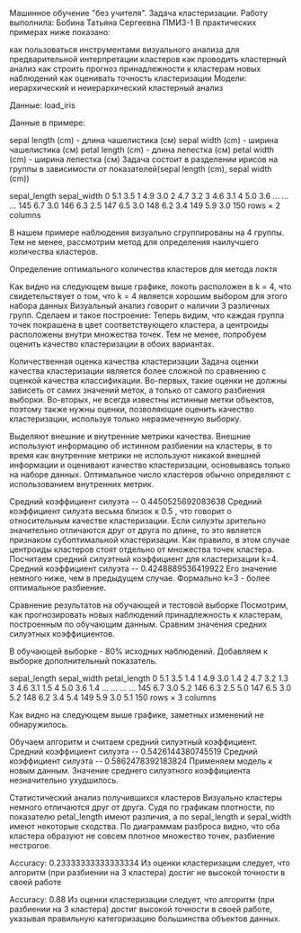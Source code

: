 Машинное обучение "без учителя". Задача кластеризации.
Работу выполнила: Бобина Татьяна Сергеевна ПМИ3-1
В практических примерах ниже показано:

как пользоваться инструментами визуального анализа для предварительной интерпретации кластеров
как проводить кластерный анализ
как строить прогноз принадлежности к кластерам новых наблюдений
как оценивать точность кластеризации
Модели: иерархический и неиерархический кластерный анализ

Данные: load_iris

Данные в примере:

sepal length (cm) - длина чашелистика (см)
sepal width (cm) - ширина чашелистика (см)
petal length (cm) - длина лепестка (см)
petal width (cm) - ширина лепестка (см)
Задача состоит в разделении ирисов на группы в зависимости от показателей(sepal length (cm), sepal width (cm))


sepal_length	sepal_width
0	5.1	3.5
1	4.9	3.0
2	4.7	3.2
3	4.6	3.1
4	5.0	3.6
...	...	...
145	6.7	3.0
146	6.3	2.5
147	6.5	3.0
148	6.2	3.4
149	5.9	3.0
150 rows × 2 columns

В нашем примере наблюдения визуально сгруппированы на 4 группы. Тем не менее, рассмотрим метод для определения наилучшего количества кластеров.

Определение оптимального количества кластеров для метода локтя

Как видно на следующем выше графике, локоть расположен в k = 4, что свидетельствует о том, что k = 4 является хорошим выбором для этого набора данных
Bизуальный анализ говорит о наличии 3 различных групп. Сделаем и такое построение:
Теперь видим, что каждая группа точек покрашена в цвет соответствующего кластера, а центроиды расположены внутри множества точек. Тем не менее, попробуем оценить качество кластеризации в обоих вариантах.


Количественная оценка качества кластеризации
Задача оценки качества кластеризации является более сложной по сравнению с оценкой качества классификации. Во-первых, такие оценки не должны зависеть от самих значений меток, а только от самого разбиения выборки. Во-вторых, не всегда известны истинные метки объектов, поэтому также нужны оценки, позволяющие оценить качество кластеризации, используя только неразмеченную выборку.

Выделяют внешние и внутренние метрики качества. Внешние используют информацию об истинном разбиении на кластеры, в то время как внутренние метрики не используют никакой внешней информации и оценивают качество кластеризации, основываясь только на наборе данных. Оптимальное число кластеров обычно определяют с использованием внутренних метрик.

Средний коэффициент силуэта --  0.4450525692083638
Средний коэффициент силуэта весьма близок к 0.5 , что говорит о относительным качестве кластеризации. Если силуэты зрительно значительно отличаются друг от друга по длине, то это является признаком субоптимальной кластеризации. Как правило, в этом случае центроиды кластеров стоят отдельно от множества точек кластера. Посчитаем средний силуэтный коэффициент для кластеризации k=4.
Средний коэффициент силуэта --  0.4248889536419922
Его значение немного ниже, чем в предыдущем случае. Формально k=3 - более оптимальное разбиение.


Сравнение результатов на обучающей и тестовой выборке
Посмотрим, как прогнозировать новых наблюдений принадлежность к кластерам, построенным по обучающим данным. Сравним значения средних силуэтных коэффициентов.

В обучающей выборке - 80% исходных наблюдений.
Добавляем к выборке дополнительный показатель.

sepal_length	sepal_width	petal_length
0	5.1	3.5	1.4
1	4.9	3.0	1.4
2	4.7	3.2	1.3
3	4.6	3.1	1.5
4	5.0	3.6	1.4
...	...	...	...
145	6.7	3.0	5.2
146	6.3	2.5	5.0
147	6.5	3.0	5.2
148	6.2	3.4	5.4
149	5.9	3.0	5.1
150 rows × 3 columns

Как видно на следующем выше графике, заметных изменений не обнаружилось.

Обучаем алгоритм и считаем средний силуэтный коэффициент.
Средний коэффициент силуэта --  0.5426144380745519
Средний коэффициент силуэта --  0.5862478392183824
Применяем модель к новым данным. Значение среднего силуэтного коэффициента незначительно ухудшилось.

Статистический анализ получившихся кластеров
Визуально кластеры немного отличаются друг от друга. Судя по графикам плотности, по показателю petal_length имеют различия, а по sepal_length и sepal_width имеют некоторые сходства. По диаграммам разброса видно, что оба кластера образуют не совсем плотное множество точек, разбиение нестрогое.

Accuracy: 0.23333333333333334
Из оценки кластеризации следует, что алгоритм (при разбиении на 3 кластера) достиг не высокой точности в своей работе

Accuracy: 0.88
Из оценки кластеризации следует, что алгоритм (при разбиении на 3 кластера) достиг высокой точности в своей работе, указывая правильную категоризацию большинства объектов данных.